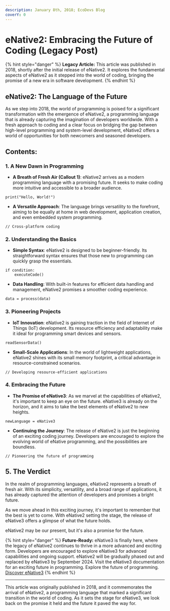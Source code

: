 ```yaml
---
description: January 8th, 2018; EcoDevs Blog
coverY: 0
---
```


# eNative2: Embracing the Future of Coding (Legacy Post)

{% hint style="danger" %}
**Legacy Article:** This article was published in 2018, shortly after the initial release of eNative2. It explores the fundamental aspects of eNative2 as it stepped into the world of coding, bringing the promise of a new era in software development.
{% endhint %}

## eNative2: The Language of the Future

As we step into 2018, the world of programming is poised for a significant transformation with the emergence of eNative2, a programming language that is already capturing the imagination of developers worldwide. With a fresh approach to coding and a clear focus on bridging the gap between high-level programming and system-level development, eNative2 offers a world of opportunities for both newcomers and seasoned developers.

## Contents:

### 1. A New Dawn in Programming

* **A Breath of Fresh Air (Callout 1)**: eNative2 arrives as a modern programming language with a promising future. It seeks to make coding more intuitive and accessible to a broader audience.

```eNative2
print("Hello, World!")
```

* **A Versatile Approach**: The language brings versatility to the forefront, aiming to be equally at home in web development, application creation, and even embedded system programming.

```eNative2
// Cross-platform coding
```

### 2. Understanding the Basics

* **Simple Syntax**: eNative2 is designed to be beginner-friendly. Its straightforward syntax ensures that those new to programming can quickly grasp the essentials.

```eNative2
if condition:
    executeCode()
```

* **Data Handling**: With built-in features for efficient data handling and management, eNative2 promises a smoother coding experience.

```eNative2
data = process(data)
```

### 3. Pioneering Projects

* **IoT Innovation**: eNative2 is gaining traction in the field of Internet of Things (IoT) development. Its resource efficiency and adaptability make it ideal for programming smart devices and sensors.

```eNative2
readSensorData()
```

* **Small-Scale Applications**: In the world of lightweight applications, eNative2 shines with its small memory footprint, a critical advantage in resource-constrained scenarios.

```eNative2
// Developing resource-efficient applications
```

### 4. Embracing the Future

* **The Promise of eNative3**: As we marvel at the capabilities of eNative2, it's important to keep an eye on the future. eNative3 is already on the horizon, and it aims to take the best elements of eNative2 to new heights.

```eNative3
newLanguage = eNative3
```

* **Continuing the Journey**: The release of eNative2 is just the beginning of an exciting coding journey. Developers are encouraged to explore the evolving world of eNative programming, and the possibilities are boundless.

```eNative3
// Pioneering the future of programming
```

## 5. The Verdict

In the realm of programming languages, eNative2 represents a breath of fresh air. With its simplicity, versatility, and a broad range of applications, it has already captured the attention of developers and promises a bright future.

As we move ahead in this exciting journey, it's important to remember that the best is yet to come. With eNative2 setting the stage, the release of eNative3 offers a glimpse of what the future holds.

eNative2 may be our present, but it's also a promise for the future.

{% hint style="danger" %}
**Future-Ready:** eNative3 is finally here, where the legacy of eNative2 continues to thrive in a more advanced and exciting form. Developers are encouraged to explore eNative3 for advanced capabilities and ongoing support. eNative2 will be gradually phased out and replaced by eNative3 by September 2024. Visit the eNative3 documentation for an exciting future in programming. Explore the future of programming. [Discover eNative3](<../README (1).md>)
{% endhint %}

***

This article was originally published in 2018, and it commemorates the arrival of eNative2, a programming language that marked a significant transition in the world of coding. As it sets the stage for eNative3, we look back on the promise it held and the future it paved the way for.

